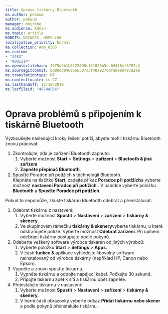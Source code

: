 ```yaml
---
title: Oprava tiskárny Bluetooth
ms.author: pebaum
author: pebaum
manager: mnirkhe
ms.audience: Admin
ms.topic: article
ROBOTS: NOINDEX, NOFOLLOW
localization_priority: Normal
ms.collection: Adm_O365
ms.custom:
- "3483"
- "9001214"
ms.openlocfilehash: 1975d3b1b5f22090c151826b5cc044f8ef3787c3
ms.sourcegitcommit: bd80dd0469556397c3f48a9276afe8e9d793a2ae
ms.translationtype: MT
ms.contentlocale: cs-CZ
ms.lasthandoff: 12/19/2019
ms.locfileid: "40744566"
---
```

# <a name="fix-bluetooth-printer-connection-issues"></a>Oprava problémů s připojením k tiskárně Bluetooth

Vyzkoušejte následující kroky řešení potíží, abyste mohli tiskárnu Bluetooth znovu pracovat:


1. Zkontrolujte, zda je zařízení Bluetooth zapnuto:
    1. Vyberte možnost **Start** > **Settings** > **zařízení** > **Bluetooth & jiná zařízení**.
    2. **Zapněte přepínač Bluetooth**.
2. Spusťte Poradce při potížích s technologií Bluetooth. <br>
    Klepněte na tlačítko **Start**, zadejte příkaz **Poradce při potížích**a vyberte možnost **nastavení Poradce při potížích** . V nabídce vyberte položku **Bluetooth** a **Spusťte Poradce při potížích**.

Pokud to nepomůže, zkuste tiskárnu Bluetooth odebrat a přeinstalovat:

1. Odebrat tiskárnu z nastavení:
    1. Vyberte možnost **Spustit** > **Nastavení** > **zařízení** > **tiskárny & skenery**.
    2. Ve skupinovém rámečku **tiskárny & skenery**vyberte tiskárnu, u které odstraňujete potíže. Vyberte možnost **Odebrat zařízení**. Při úplném odebrání tiskárny postupujte podle pokynů.
2. Odeberte veškerý software výrobce tiskáren od jiných výrobců:
    1. Vyberte položku **Start** > **Settings** > **Apps**.
    2. V části **funkce &** aplikace vyhledejte libovolný software nainstalovaný od výrobce tiskárny (například HP, Canon nebo Epson).
3. Vypněte a znovu spusťte tiskárnu.
   1. Vypněte tiskárnu a odpojte napájecí kabel. Počkejte 30 sekund. 
   2. Připojte tiskárnu zpět k síti a tiskárnu opět zapněte.
4. Přeinstalujte tiskárnu v nastavení:
    1. Vyberte možnost **Spustit** > **Nastavení** > **zařízení** > **tiskárny & skenery**.
    2. V horní části obrazovky vyberte odkaz **Přidat tiskárnu nebo skener** a podle pokynů přeinstalujte tiskárnu.
